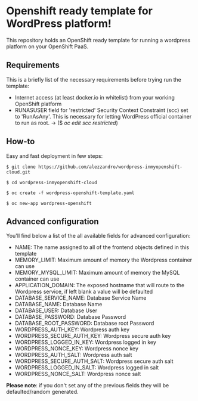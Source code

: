 # Openshift ready template for WordPress platform!

This repository holds an OpenShift ready template for running a wordpress platform on your OpenShift PaaS.

## Requirements
This is a briefly list of the necessary requirements before trying run the template:
* Internet access (at least docker.io in whitelist) from your working OpenShift platform
* RUNASUSER field for 'restricted' Security Context Constraint (scc) set to 'RunAsAny'. This is necessary for letting WordPress official container to run as root. -> ($ <i>oc edit scc restricted</i>)

## How-to
Easy and fast deployment in few steps:
```
$ git clone https://github.com/alezzandro/wordpress-inmyopenshift-cloud.git

$ cd wordpress-inmyopenshift-cloud

$ oc create -f wordpress-openshift-template.yaml

$ oc new-app wordpress-openshift
```

## Advanced configuration
You'll find below a list of the all available fields for advanced configuration:
* NAME: The name assigned to all of the frontend objects defined in this template
* MEMORY_LIMIT: Maximum amount of memory the Wordpress container can use
* MEMORY_MYSQL_LIMIT: Maximum amount of memory the MySQL container can use
* APPLICATION_DOMAIN: The exposed hostname that will route to the Wordpress service, if left blank a value will be defaulted
* DATABASE_SERVICE_NAME: Database Service Name
* DATABASE_NAME: Database Name
* DATABASE_USER: Database User
* DATABASE_PASSWORD: Database Password
* DATABASE_ROOT_PASSWORD: Database root Password
* WORDPRESS_AUTH_KEY: Wordpress auth key
* WORDPRESS_SECURE_AUTH_KEY: Wordpress secure auth key
* WORDPRESS_LOGGED_IN_KEY: Wordpress logged in key
* WORDPRESS_NONCE_KEY: Wordpress nonce key
* WORDPRESS_AUTH_SALT: Wordpress auth salt
* WORDPRESS_SECURE_AUTH_SALT: Wordpress secure auth salt
* WORDPRESS_LOGGED_IN_SALT: Wordpress logged in salt
* WORDPRESS_NONCE_SALT: Wordpress nonce salt

<b>Please note</b>: if you don't set any of the previous fields they will be defaulted/random generated.

